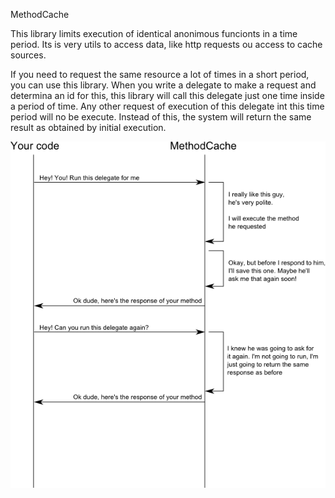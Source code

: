 MethodCache

This library limits execution of identical anonimous funcionts in a time period. Its is very
utils to access data, like http requests ou access to cache sources.

If  you need to request the same resource a lot of times in a short period, you can use this
library.  When  you  write  a  delegate to make a request and determina an id for this, this
library  will call this delegate just one time inside a period of time. Any other request of
execution  of  this  delegate  int this time period will no be execute. Instead of this, the
system will return the same result as obtained by initial execution.



![](https://raw.githubusercontent.com/SerraFullStack/MethodCache/master/Documents/Readme.md%20resources/diagram1.png)
